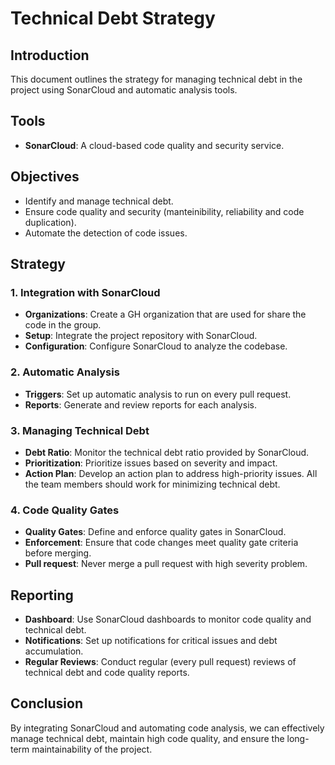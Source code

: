# Technical Debt Strategy

## Introduction

This document outlines the strategy for managing technical debt in the project using SonarCloud and automatic analysis tools.

## Tools

- **SonarCloud**: A cloud-based code quality and security service.

## Objectives

- Identify and manage technical debt.
- Ensure code quality and security (manteinibility, reliability and code duplication).
- Automate the detection of code issues.

## Strategy

### 1. Integration with SonarCloud

- **Organizations**: Create a GH organization that are used for share the code in the group.
- **Setup**: Integrate the project repository with SonarCloud.
- **Configuration**: Configure SonarCloud to analyze the codebase.

### 2. Automatic Analysis

- **Triggers**: Set up automatic analysis to run on every pull request.
- **Reports**: Generate and review reports for each analysis.

### 3. Managing Technical Debt

- **Debt Ratio**: Monitor the technical debt ratio provided by SonarCloud.
- **Prioritization**: Prioritize issues based on severity and impact.
- **Action Plan**: Develop an action plan to address high-priority issues. All the team members should work for minimizing technical debt.

### 4. Code Quality Gates

- **Quality Gates**: Define and enforce quality gates in SonarCloud.
- **Enforcement**: Ensure that code changes meet quality gate criteria before merging.
- **Pull request**: Never merge a pull request with high severity problem.

## Reporting

- **Dashboard**: Use SonarCloud dashboards to monitor code quality and technical debt.
- **Notifications**: Set up notifications for critical issues and debt accumulation.
- **Regular Reviews**: Conduct regular (every pull request) reviews of technical debt and code quality reports.

## Conclusion

By integrating SonarCloud and automating code analysis, we can effectively manage technical debt, maintain high code quality, and ensure the long-term maintainability of the project.
